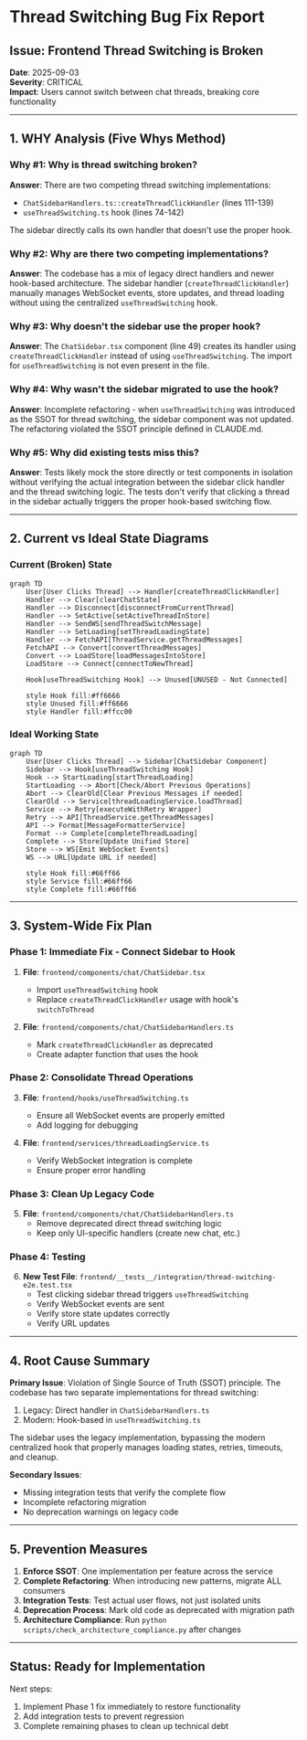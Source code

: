 # Thread Switching Bug Fix Report

## Issue: Frontend Thread Switching is Broken

**Date**: 2025-09-03  
**Severity**: CRITICAL  
**Impact**: Users cannot switch between chat threads, breaking core functionality

---

## 1. WHY Analysis (Five Whys Method)

### Why #1: Why is thread switching broken?
**Answer**: There are two competing thread switching implementations:
- `ChatSidebarHandlers.ts::createThreadClickHandler` (lines 111-139) 
- `useThreadSwitching.ts` hook (lines 74-142)

The sidebar directly calls its own handler that doesn't use the proper hook.

### Why #2: Why are there two competing implementations?
**Answer**: The codebase has a mix of legacy direct handlers and newer hook-based architecture. The sidebar handler (`createThreadClickHandler`) manually manages WebSocket events, store updates, and thread loading without using the centralized `useThreadSwitching` hook.

### Why #3: Why doesn't the sidebar use the proper hook?
**Answer**: The `ChatSidebar.tsx` component (line 49) creates its handler using `createThreadClickHandler` instead of using `useThreadSwitching`. The import for `useThreadSwitching` is not even present in the file.

### Why #4: Why wasn't the sidebar migrated to use the hook?
**Answer**: Incomplete refactoring - when `useThreadSwitching` was introduced as the SSOT for thread switching, the sidebar component was not updated. The refactoring violated the SSOT principle defined in CLAUDE.md.

### Why #5: Why did existing tests miss this?
**Answer**: Tests likely mock the store directly or test components in isolation without verifying the actual integration between the sidebar click handler and the thread switching logic. The tests don't verify that clicking a thread in the sidebar actually triggers the proper hook-based switching flow.

---

## 2. Current vs Ideal State Diagrams

### Current (Broken) State
```mermaid
graph TD
    User[User Clicks Thread] --> Handler[createThreadClickHandler]
    Handler --> Clear[clearChatState]
    Handler --> Disconnect[disconnectFromCurrentThread]
    Handler --> SetActive[setActiveThreadInStore]
    Handler --> SendWS[sendThreadSwitchMessage]
    Handler --> SetLoading[setThreadLoadingState]
    Handler --> FetchAPI[ThreadService.getThreadMessages]
    FetchAPI --> Convert[convertThreadMessages]
    Convert --> LoadStore[loadMessagesIntoStore]
    LoadStore --> Connect[connectToNewThread]
    
    Hook[useThreadSwitching Hook] --> Unused[UNUSED - Not Connected]
    
    style Hook fill:#ff6666
    style Unused fill:#ff6666
    style Handler fill:#ffcc00
```

### Ideal Working State
```mermaid
graph TD
    User[User Clicks Thread] --> Sidebar[ChatSidebar Component]
    Sidebar --> Hook[useThreadSwitching Hook]
    Hook --> StartLoading[startThreadLoading]
    StartLoading --> Abort[Check/Abort Previous Operations]
    Abort --> ClearOld[Clear Previous Messages if needed]
    ClearOld --> Service[threadLoadingService.loadThread]
    Service --> Retry[executeWithRetry Wrapper]
    Retry --> API[ThreadService.getThreadMessages]
    API --> Format[MessageFormatterService]
    Format --> Complete[completeThreadLoading]
    Complete --> Store[Update Unified Store]
    Store --> WS[Emit WebSocket Events]
    WS --> URL[Update URL if needed]
    
    style Hook fill:#66ff66
    style Service fill:#66ff66
    style Complete fill:#66ff66
```

---

## 3. System-Wide Fix Plan

### Phase 1: Immediate Fix - Connect Sidebar to Hook
1. **File**: `frontend/components/chat/ChatSidebar.tsx`
   - Import `useThreadSwitching` hook
   - Replace `createThreadClickHandler` usage with hook's `switchToThread`

2. **File**: `frontend/components/chat/ChatSidebarHandlers.ts`
   - Mark `createThreadClickHandler` as deprecated
   - Create adapter function that uses the hook

### Phase 2: Consolidate Thread Operations
3. **File**: `frontend/hooks/useThreadSwitching.ts`
   - Ensure all WebSocket events are properly emitted
   - Add logging for debugging

4. **File**: `frontend/services/threadLoadingService.ts`
   - Verify WebSocket integration is complete
   - Ensure proper error handling

### Phase 3: Clean Up Legacy Code
5. **File**: `frontend/components/chat/ChatSidebarHandlers.ts`
   - Remove deprecated direct thread switching logic
   - Keep only UI-specific handlers (create new chat, etc.)

### Phase 4: Testing
6. **New Test File**: `frontend/__tests__/integration/thread-switching-e2e.test.tsx`
   - Test clicking sidebar thread triggers `useThreadSwitching`
   - Verify WebSocket events are sent
   - Verify store state updates correctly
   - Verify URL updates

---

## 4. Root Cause Summary

**Primary Issue**: Violation of Single Source of Truth (SSOT) principle. The codebase has two separate implementations for thread switching:
1. Legacy: Direct handler in `ChatSidebarHandlers.ts`  
2. Modern: Hook-based in `useThreadSwitching.ts`

The sidebar uses the legacy implementation, bypassing the modern centralized hook that properly manages loading states, retries, timeouts, and cleanup.

**Secondary Issues**:
- Missing integration tests that verify the complete flow
- Incomplete refactoring migration
- No deprecation warnings on legacy code

---

## 5. Prevention Measures

1. **Enforce SSOT**: One implementation per feature across the service
2. **Complete Refactoring**: When introducing new patterns, migrate ALL consumers
3. **Integration Tests**: Test actual user flows, not just isolated units
4. **Deprecation Process**: Mark old code as deprecated with migration path
5. **Architecture Compliance**: Run `python scripts/check_architecture_compliance.py` after changes

---

## Status: Ready for Implementation

Next steps:
1. Implement Phase 1 fix immediately to restore functionality
2. Add integration tests to prevent regression
3. Complete remaining phases to clean up technical debt